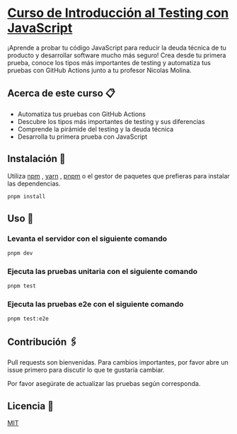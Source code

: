 # [Curso de Introducción al Testing con JavaScript](https://platzi.com/cursos/javascript-testing)

¡Aprende a probar tu código JavaScript para reducir la deuda técnica de tu producto y desarrollar software mucho más seguro! Crea desde tu primera prueba, conoce los tipos más importantes de testing y automatiza tus pruebas con GitHub Actions junto a tu profesor Nicolas Molina.

## Acerca de este curso 📋
- Automatiza tus pruebas con GitHub Actions
- Descubre los tipos más importantes de testing y sus diferencias
- Comprende la pirámide del testing y la deuda técnica
- Desarrolla tu primera prueba con JavaScript

## Instalación 🔧

Utiliza [npm](https://nodejs.org) , [yarn](https://yarnpkg.com/) , [pnpm](https://pnpm.io/) o el gestor de paquetes que prefieras para instalar las dependencias.

```bash
pnpm install
```

## Uso 🚀

### Levanta el servidor con el siguiente comando

```bash
pnpm dev
```

### Ejecuta las pruebas unitaria con el siguiente comando

```bash
pnpm test
```

### Ejecuta las pruebas e2e con el siguiente comando

```bash
pnpm test:e2e
```

## Contribución 🖇️

Pull requests son bienvenidas. Para cambios importantes, por favor abre un issue primero para discutir lo que te gustaría cambiar.

Por favor asegúrate de actualizar las pruebas según corresponda.

## Licencia 📄

[MIT](https://choosealicense.com/licenses/mit/)
